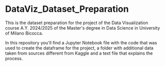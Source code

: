 # DataViz_Dataset_Preparation
This is the dataset preparation for the project of the Data Visualization course A.Y. 2024/2025 of the Master's degree in Data Science in University of Milano Bicocca.

In this repository you'll find a Jupyter Notebook file with the code that was used to create the dataframe for the project, 
a folder with additional data taken from sources different from Kaggle and a text file that explains the process.
